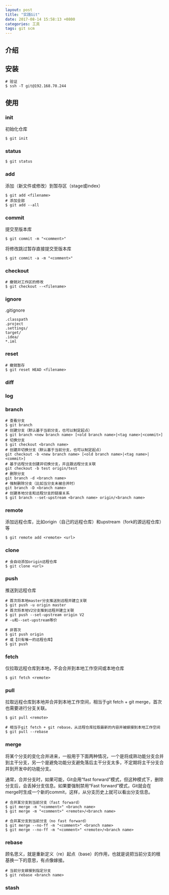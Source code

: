 ```yaml
---
layout: post
title: "实践Git"
date: 2017-08-14 15:58:13 +0800
categories: 工具
tags: git scm
---
```


## 介绍



## 安装

```shell
# 验证
$ ssh -T git@192.168.70.244
```



## 使用

### init

初始化仓库

```shell
$ git init
```
### status

```shell
$ git status
```



### add

添加（新文件或修改）到暂存区（stage或index）

```shell
$ git add <filename>
# 添加全部
$ git add --all
```

### commit

提交至版本库

```shell
$ git commit -m "<comment>"
```

将修改跳过暂存直接提交至版本库

```shell
$ git commit -a -m "<comment>"
```

### checkout

```shell
# 撤销对工作区的修改
$ git checkout --<filename>
```

### ignore
.gitignore
```
.classpath
.project
.settings/
target/
.idea/
*.iml
```

### reset

```shell
# 撤销暂存
$ git reset HEAD <filename>
```



### diff

### log

### branch

```shell
# 查看分支
$ git branch
# 创建分支（默认基于当前分支，也可以制定起点）
$ git branch <new branch name> [<old branch name>|<tag name>|<commit>]
# 切换分支
$ git checkout <branch name>
# 创建并切换分支（默认基于当前分支，也可以制定起点）
git checkout -b <new branch name> [<old branch name>|<tag name>|<commit>]
# 基于远程分支创建并切换分支，并且跟远程分支关联
git checkout -b test origin/test
# 删除分支
git branch -d <branch name>
# 强制删除分支（比如当分支未被合并时）
git branch -D <branch name>
# 创建本地分支和远程分支的链接关系
$ git branch --set-upstream <branch name> origin/<branch name>
```

### remote

添加远程仓库，比如origin（自己的远程仓库）和upstream（fork的源远程仓库）等

```shell
$ git remote add <remote> <url>
```

### clone

```shell
# 会自动添加origin远程仓库
$ git clone <url>
```

### push

推送到远程仓库

```shell
# 首次将本地master分支推送到远程并建立关联
$ git push -u origin master
# 首次将本地V2分支推到远程并建立关联
$ git push --set-upstream origin V2
# -u和--set-upstream等价
```

```shell
# 非首次
$ git push origin
# 或【只有唯一的远程仓库】
$ git push
```

### fetch

仅拉取远程仓库到本地，不会合并到本地工作空间或本地仓库

```shell
$ git fetch <remote>
```

### pull

拉取远程仓库到本地并合并到本地工作空间，相当于git fetch + git merge，首次也需要进行分支关联。

```shell
$ git pull <remote>
```

```shell
# 相当于git fetch + git rebase，从远程仓库拉取最新的内容并被嫁接到本地工作空间
$ git pull --rebase
```



### merge

将某个分支的变化合并进来，一般用于下面两种情况，一个是将成熟功能分支合并到主干分支，另一个是避免功能分支避免落后主干分支太多，不定期将主干分支合并到开发中的功能分支。

通常，合并分支时，如果可能，Git会用“fast forward”模式，但这种模式下，删除分支后，会丢掉分支信息。如果要强制禁用“Fast forward”模式，Git就会在merge时生成一个新的commit，这样，从分支历史上就可以看出分支信息。

```shell
# 合并某分支到当前分支（fast forward）
$ git merge -m "<comment>" <branch name>
$ git merge -m "<comment>" <remote>/<branch name>
```

```shell
# 合并某分支到当前分支（no fast forward）
$ git merge --no-ff -m "<comment>" <branch name>
$ git merge --no-ff -m "<comment>" <remote>/<branch name>
```





### rebase

顾名思义，就是重新定义（re）起点（base）的作用，也就是说把当前分支的根基换一下的意思，有点像嫁接。

```shell
# 当前分支嫁接到指定分支
$ git rebase <branch name>
```



### stash
